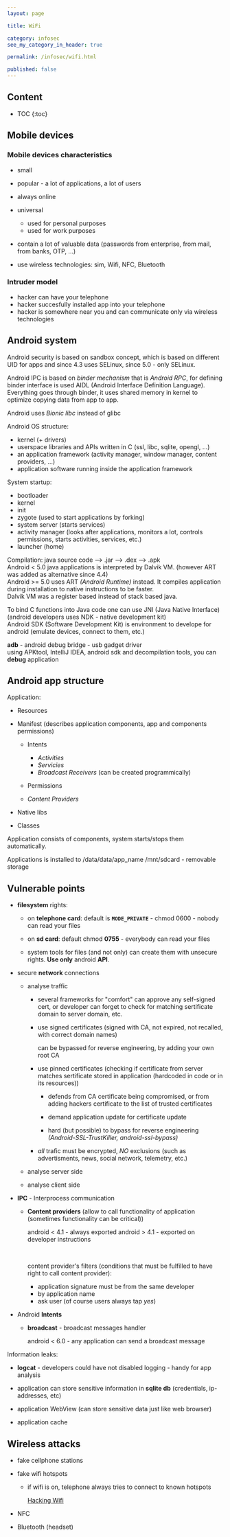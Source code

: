```yaml
---
layout: page

title: WiFi

category: infosec
see_my_category_in_header: true

permalink: /infosec/wifi.html

published: false
---
```


<article class="markdown-body" markdown="1">

## Content

* TOC
{:toc}

## Mobile devices

### Mobile devices characteristics

- small
- popular - a lot of applications, a lot of users
- always online
- universal
    - used for personal purposes
    - used for work purposes

- contain a lot of valuable data (passwords from enterprise, from mail, from banks, OTP, ...)
- use wireless technologies: sim, Wifi, NFC, Bluetooth

### Intruder model

- hacker can have your telephone
- hacker succesfully installed app into your telephone
- hacker is somewhere near you and can communicate only via wireless technologies

## Android system

Android security is based on sandbox concept, which is based on different UID for apps and since 4.3 uses SELinux, since 5.0 - only SELinux.

Android IPC is based on *binder mechanism* that is *Android RPC*, for defining binder interface is used AIDL (Android Interface Definition Language). Everything goes through binder, it uses shared memory in kernel to optimize copying data from app to app.

Android uses *Bionic libc* instead of glibc

Android OS structure:

- kernel (+ drivers)
- userspace libraries and APIs written in C (ssl, libc, sqlite, opengl, ...)
- an application framework (activity manager, window manager, content providers, ...)
- application software running inside the application framework


System startup:

- bootloader
- kernel
- init
- zygote (used to start applications by forking)
- system server (starts services)
- activity manager (looks after applications, monitors a lot, controls permissions, starts activities, services, etc.)
- launcher (home)

Compilation: java source code --> .jar --> .dex --> .apk <br>
Android < 5.0 java applications is interpreted by Dalvik VM. (however ART was added as alternative since 4.4) <br>
Android >= 5.0 uses ART *(Android Runtime)* instead. It compiles application during installation to native instructions to be faster. <br>
Dalvik VM was a register based instead of stack based java.

To bind C functions into Java code one can use JNI (Java Native Interface) (android developers uses NDK - native development kit) <br>
Android SDK (Software Development Kit) is environment to develope for android (emulate devices, connect to them, etc.)

**adb** - android debug bridge - usb gadget driver <br>
using APKtool, IntelliJ IDEA, android sdk and decompilation tools, you can **debug** application

## Android app structure

Application:

- Resources
- Manifest (describes application components, app and components permissions)
    
    - Intents

        - *Activities*
        - *Servicies*
        - *Broadcast Receivers* (can be created programmically)

    - Permissions
    - *Content Providers*

- Native libs
- Classes

Application consists of components, system starts/stops them automatically.

Applications is installed to /data/data/app_name
/mnt/sdcard - removable storage

## Vulnerable points

- **filesystem** rights:

    - on **telephone card**: default is **`MODE_PRIVATE`** - chmod 0600 - nobody can read your files
    - on **sd card**:  default chmod **0755** - everybody can read your files

    - system tools for files (and not only) can create them with unsecure rights. **Use only** android **API**.


- secure **network** connections

    - analyse traffic

        - several frameworks for "comfort" can approve any self-signed cert, or developer can forget to check for matching sertificate domain to server domain, etc.

        - use signed certificates (signed with CA, not expired, not recalled, with correct domain names)

            can be bypassed for reverse engineering, by adding your own root CA

        - use pinned certificates (checking if certificate from server matches sertificate stored in application (hardcoded in code or in its resources))

            - defends from CA certificate being compromised, or from adding hackers certificate to the list of trusted certificates <br>

            - demand application update for certificate update
            - hard (but possible) to bypass for reverse engineering *(Android-SSL-TrustKiller, android-ssl-bypass)*

        - *all* trafic must be encrypted, *NO* exclusions (such as advertisments, news, social network, telemetry, etc.)

    - analyse server side
    - analyse client side


- **IPC** - Interprocess communication

    - **Content providers** (allow to call functionality of application (sometimes functionality can be critical))

        android < 4.1 - always exported
        android > 4.1 - exported on developer instructions

        <br>

        content provider's filters (conditions that must be fulfilled to have right to call content provider):

        - application signature must be from the same developer
        - by application name
        - ask user (of course users always tap *yes*)


- Android **Intents**

    - **broadcast** - broadcast messages handler

        android < 6.0 - any application can send a broadcast message


Information leaks:

- **logcat** - developers could have not disabled logging - handy for app analysis

- application can store sensitive information in **sqlite db** (credentials, ip-addresses, etc)

- application WebView (can store sensitive data just like web browser)

- application cache

## Wireless attacks

- fake cellphone stations
- fake wifi hotspots
    
    - if wifi is on, telephone always tries to connect to known hotspots

        [Hacking Wifi](./wifi.html)

- NFC
- Bluetooth (headset)

</article>
